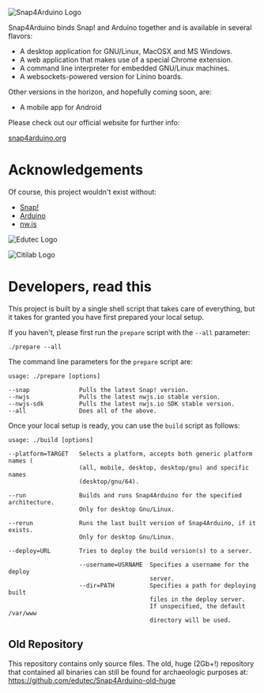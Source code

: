 ![Snap4Arduino Logo](http://s4a.cat/snap/img/logo-top.png)

Snap4Arduino binds Snap! and Arduino together and is available in several flavors:

* A desktop application for GNU/Linux, MacOSX and MS Windows.
* A web application that makes use of a special Chrome extension.
* A command line interpreter for embedded GNU/Linux machines.
* A websockets-powered version for Linino boards.

Other versions in the horizon, and hopefully coming soon, are:
* A mobile app for Android

Please check out our official website for further info:

[snap4arduino.org](http://snap4arduino.org)

Acknowledgements
================

Of course, this project wouldn't exist without:

* [Snap!](http://snap.berkeley.edu)
* [Arduino](http://arduino.org)
* [nw.js](http://nwjs.io)


![Edutec Logo](http://edutec.citilab.eu/img/logo.gif)

![Citilab Logo](http://s4a.cat/img/citilab.png)

Developers, read this
=====================
This project is built by a single shell script that takes care of everything, but it takes for granted you have first prepared your local setup.

If you haven't, please first run the ``prepare`` script with the ``--all`` parameter:

    ./prepare --all

The command line parameters for the ``prepare`` script are:

    usage: ./prepare [options]

    --snap              Pulls the latest Snap! version.
    --nwjs              Pulls the latest nwjs.io stable version.
    --nwjs-sdk          Pulls the latest nwjs.io SDK stable version.
    --all               Does all of the above.

Once your local setup is ready, you can use the ``build`` script as follows:

    usage: ./build [options]

    --platform=TARGET   Selects a platform, accepts both generic platform names (
                        (all, mobile, desktop, desktop/gnu) and specific names
                        (desktop/gnu/64).

    --run               Builds and runs Snap4Arduino for the specified architecture.
                        Only for desktop Gnu/Linux.

    --rerun             Runs the last built version of Snap4Arduino, if it exists.
                        Only for desktop Gnu/Linux.

    --deploy=URL        Tries to deploy the build version(s) to a server.

                        --username=USRNAME  Specifies a username for the deploy
                                            server.
                        --dir=PATH          Specifies a path for deploying built
                                            files in the deploy server.
                                            If unspecified, the default /var/www
                                            directory will be used.

## Old Repository

This repository contains only source files. The old, huge (2Gb+!) repository that contained all binaries can still be found for archaeologic purposes at: https://github.com/edutec/Snap4Arduino-old-huge

